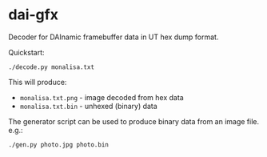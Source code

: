 # dai-gfx

Decoder for DAInamic framebuffer data in UT hex dump format.

Quickstart:
```shell
./decode.py monalisa.txt
```

This will produce:
 * `monalisa.txt.png` - image decoded from hex data
 * `monalisa.txt.bin` - unhexed (binary) data

The generator script can be used to produce binary data from an image file.
e.g.:
```shell
./gen.py photo.jpg photo.bin
```
